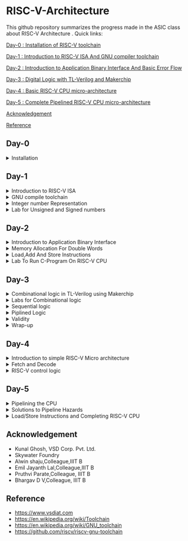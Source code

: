 
# RISC-V-Architecture

This github repository summarizes the progress made in the ASIC class about RISC-V Architecture . Quick links:

[Day-0 : Installation of RISC-V toolchain](#day-0)

[Day-1 : Introduction to RISC-V ISA And GNU compiler toolchain](#day-1)

[Day-2 : Introduction to Application Binary Interface And Basic Error Flow](#day-2)

[Day-3 : Digital Logic with TL-Verilog and Makerchip](#day-3)

[Day-4 : Basic RISC-V CPU micro-architecture](#day-4)

[Day-5 : Complete Pipelined RISC-V CPU micro-architecture](#day-5)

[Acknowledgement](#acknowledgement)

[Reference](#reference)


## Day-0

<details> 
<summary> Installation </summary>
 
**Steps to install RISC-V toolchain**

```
git clone https://github.com/kunalg123/riscv_workshop_collaterals.git
cd riscv_workshop_collaterals
chmod +x run.sh
./run.sh

```

 Once you run it you will get **make** error. ignore it  and type the following commands

 ```

cd ~/riscv_toolchain/iverilog/
git checkout --track -b v10-branch origin/v10-branch
git pull 
chmod 777 autoconf.sh 
./autoconf.sh 
./configure 
make
sudo make install

```

- To set the PATH variable in .bashrc

```
source .bashrc
gedit .bashrc
#Instead of **nsaisampath** put your **username**
export PATH="/home/nsaisampath/riscv_toolchain/riscv64-unknown-elf-gcc-8.3.0-2019.08.0-x86_64-linux-ubuntu14/bin:$PATH" #Type at last line # save and close the bashrc and type
source .bashrc

```
</details>

## Day-1

<details>
<summary> Introduction to RISC-V ISA </summary>
<br>
The **RISC-V** (pronounced "risk-five") Instruction Set Architecture (ISA) is a specification that defines the instructions and their encoding formats for processors that adhere to the RISC-V architecture. The RISC-V ISA is designed to be modular, extensible, and customizable, allowing for a wide range of implementations tailored to various application domains. The ISA is defined by a series of standard documents that describe the instructions, memory model, exception handling, and other architectural features.
</br>
<br> 
The term "ISA" stands for "Instruction Set Architecture." It refers to the set of instructions that a microprocessor or computer architecture understands and can execute. The ISA defines the machine-level programming model, including the available instructions, their encoding formats, the registers they can operate on, memory addressing modes, and how instructions interact with the hardware. In essence, the ISA serves as an interface between software and hardware, enabling software developers to write programs that can run on a specific microprocessor or computer architecture.</br>

<br>
The base RISC-V instruction set is divided into several standard "base" integer instruction set variants, labeled as RV32I, RV64I, and RV128I, depending on the word size. Here's a brief overview of the base integer instruction sets:

1. **RV32I:** This is the 32-bit base integer instruction set. It includes a set of instructions for integer arithmetic, logic operations, data movement, branching, and bit manipulation. Instructions are encoded in 32 bits.

2. **RV64I:** This is the 64-bit base integer instruction set. It is an extension of RV32I, offering the same set of instructions but designed for a 64-bit word size.

3. **RV128I:** This is the 128-bit base integer instruction set, extending the capabilities of RV64I to a 128-bit word size.

In addition to the base integer instruction sets, RISC-V also supports various extension modules that can be added to the base instruction set to enhance the processor's capabilities. Some of the common extension modules include:

- **M:** Integer multiplication and division instructions.
- **A:** Atomic memory access instructions for multi-threaded and multi-processor systems.
- **F:** Single-precision floating-point arithmetic instructions.
- **D:** Double-precision floating-point arithmetic instructions.
- **C:** Compressed instructions for reduced code size.
- **V:** Vector processing instructions for SIMD operations.
- **B:** Bit manipulation instructions.

These extension modules can be mixed and matched based on the requirements of the target application, allowing for customization and specialization of the processor architecture.

RISC-V also defines different privilege levels (User, Supervisor, Machine) that dictate the level of access to resources and control over the system. This hierarchy of privilege levels is designed to support various software layers, from application code to operating systems.

The RISC-V ISA specification documents provide detailed information about each instruction, its encoding, its behavior, and its interaction with other instructions and architectural features. The open and modular nature of the RISC-V ISA has led to its widespread adoption in various industries, from embedded systems to high-performance computing.<br>

Each base integer set is characterized by the width of the register (XLEN) and size of the user address space. The most important advantage of RISC-V is that it is an open standard instruction which is easily available for academics and commercial purposes free of cost.

The detail of the RISC-V instructions set manual can be found [here](https://riscv.org/wp-content/uploads/2017/05/riscv-spec-v2.2.pdf).

</details>

<details>
 
  <summary> GNU compile toolchain</summary>
<br>
  The GNU compile toolchain is a set of programming tools in LINUX system that can be use for compiling a code to generate certain executable program, library and debugger and whose detail can be found in references. RISC-V is one such toolchain which supports C and C++ cross compiler. It supports two build modes: a generic ELF/Newlib toolchain and a more sophisticated Linux-ELF/glibc toolchain and the github link for the same can be found in references. 

1. Compiler and linker which transform the source code into an executable program.
2. Libraries which provide interfaces to the operating system.
3. Debugger which is used to test and debug created program.
4. the output of the compiler completely depends on the hardware.
   

To start off a c program to compile sum from 1 to n was written whose  codes given below as [sum1ton.c]

```

#include<stdio.h>
int main()
{
   int i,sum=0,n=100;
   
   for(i=1;i<=n;i++)
      {
        sum=sum+i;
       }
   printf(" sum of numbers from 1 to n is %d, n is %d \n",sum,n);
}

```

In case RISC-V GNU toolchain the follwing commands are executed

**To use the RISC-V gcc compiler or simulator**

    `riscv64-unknown-elf-gcc <compiler option -O1 ; Ofast> -mabi=lp64  -march=rv64i  -o <object filename.o> <Cfilename.c>`

   Here -01 gives 15 instructions set while -0fast gives us 12 instructions set
    
**To list the details of a file**
  
  ```
ls -ltr <filename.o>

```

![Screenshot from 2023-08-19 18-48-08](https://github.com/NSampathIIITB/Introduction-to-RISC-V-Architecture/assets/141038460/7b175af7-6dc7-49c1-91cb-69ae9cd20e04)

**To disassemble the object file**

```

riscv64-unknown-elf-objdump  -d  <object filename.o> (or)
riscv64-unknown-elf-objdump  -d <object filename.o> | less

```
![Screenshot from 2023-08-19 18-54-04](https://github.com/NSampathIIITB/Introduction-to-RISC-V-Architecture/assets/141038460/eb9e760c-a32d-42e0-8518-9d16072517c2)

```
/main
n

```
This code helps in seeing the **main** in exe file:

![Screenshot from 2023-08-19 18-55-53](https://github.com/NSampathIIITB/Introduction-to-RISC-V-Architecture/assets/141038460/8e32ec57-7ee8-436c-b77e-751bcb27597e)

here we can check the instruction set is 15 by subtracting  10214-101ac = 58\4=15 instruction sets 

**To compile:**

```
spike pk <object filename.o>
```
![Screenshot from 2023-08-19 19-00-06](https://github.com/NSampathIIITB/Introduction-to-RISC-V-Architecture/assets/141038460/cfae0116-8a0b-4f72-b47a-b8fc49d2d100)

**To debug using spike:**

```
spike -d pk <object filename.o>
```
![Screenshot from 2023-08-19 19-04-03](https://github.com/NSampathIIITB/Introduction-to-RISC-V-Architecture/assets/141038460/b363049a-362c-460e-9019-98eca71c5c64)

After running the above code line a number of things can be done as demonstrated in the image below. The code can be manually debugged, part of it can be run and contents of registers can be checked.

we can use these commands in spike while debugging
```
(spike): until pc 0 <desired address>  //To move the pc to desired address
(spike): reg 0 a0                      //To found the contents in a0
(spike): click enter                   //To run the next instruction
(spike): q                             //To exit spike

````
![Screenshot from 2023-08-19 19-14-55](https://github.com/NSampathIIITB/Introduction-to-RISC-V-Architecture/assets/141038460/57b9edb6-e6ea-4049-94c9-5169ff2d907c)

  </details>
<details>
 <summary> Integer number Representation </summary>
 <br>
 The RISC-V architecture defines several different data types and number systems to represent and manipulate data. Here, I'll explain the basic number systems used in RISC-V:

- **Binary Number System**: RISC-V, like most digital systems, primarily operates on binary data. In the binary number system, numbers are represented using only two symbols: 0 and 1. Each digit in a binary number represents a power of 2. For example, the binary number "1101" represents (1 * 2^3) + (1 * 2^2) + (0 * 2^1) + (1 * 2^0) = 13 in decimal.
- **Integer Representation**: RISC-V supports different integer data types with varying sizes. The most common are 32-bit and 64-bit integers, denoted as "RV32" and "RV64" respectively. Integers are typically represented in two's complement form, which allows both positive and negative values to be stored and manipulated using the same hardware.
- **Floating-Point Representation**: RISC-V also supports floating-point operations for real numbers. Floating-point numbers are represented using a sign bit, an exponent, and a fraction (also known as mantissa). RISC-V defines different formats for floating-point numbers, including the IEEE 754 standard formats (single precision, double precision, etc.). These formats allow a wide range of values to be represented with varying levels of precision.
- **Hexadecimal Notation**: While binary is the fundamental representation in RISC-V, hexadecimal (base-16) notation is often used to represent binary numbers in a more human-readable form. Each hexadecimal digit represents four bits. For example, the binary number "11011010" can be represented as "DA" in hexadecimal.
- **Memory Addressing**: RISC-V CPUs use memory addresses to access data stored in memory. Memory addresses are typically represented in hexadecimal form. The exact memory addressing scheme depends on the specific RISC-V implementation and the memory model being used.
Overall, the RISC-V architecture provides a flexible framework for representing and manipulating different types of numbers, allowing software developers and hardware designers to efficiently perform arithmetic and logical operations on various data types within the context of RISC-V-based systems.

In computer architecture, the terms "bit," "byte," "word," and "double word" refer to different units of data storage and manipulation. These terms are used to describe the size of data that a computer's memory and processing units can handle. The specific sizes of these units can vary based on the architecture and implementation, but I'll provide you with some common interpretations:

- **Bit**: A bit is the smallest unit of data in computing. It can represent one of two values: 0 or 1. Bits are the building blocks of all digital information and are used to represent various types of data and instructions in a computer's memory and processing units.
- **Byte**: A byte is a group of 8 bits. It is the basic addressable unit of memory storage in most computer architectures. Bytes are commonly used to represent characters, numbers, and other small data elements. For example, the ASCII code for the letter 'A' is 65, which can be represented as a byte with the binary value 01000001.
- **Word**: The term "word" refers to the natural data size that a computer's central processing unit (CPU) can process in a single operation. The size of a word can vary between different computer architectures. In the context of x86 and x86-64 architectures, a word is typically 16 bits, while in other architectures like RISC-V, a word can be 32 bits or 64 bits. The size of a word determines the maximum amount of data that the CPU can manipulate at once, which can impact the efficiency of data processing.
- **Double Word (Dword)**: The term "double word" (often abbreviated as "dword") is used to describe a data unit that is twice the size of a standard word. In x86 and x86-64 architectures, a double word is 32 bits, while in some other architectures, it can refer to a 64-bit value. The term "dword" is often used in the x86 family of processors to describe a 32-bit data value.
It's important to note that the exact sizes of these units can vary based on the computer architecture and implementation.

**64-bit Unsigned Numbers:**

A 64-bit unsigned number, often referred to as a "64-bit unsigned integer," is a data type commonly used in computer programming and digital systems. It represents a non-negative whole number within the range of 0 to 18,446,744,073,709,551,615 i.e 0 to 2^64-1.

Here's a breakdown of its properties:

- **Bit Length**: A 64-bit number consists of 64 binary digits (bits), which can be either 0 or 1.

- **Range**: As mentioned earlier, the range of values a 64-bit unsigned number can represent is from 0 to 18,446,744,073,709,551,615. This is because you have 2^64 possible combinations of bits, starting from all bits being 0 (representing 0) to all bits being 1 (representing 2^64 - 1).

- **Memory**: In memory, a 64-bit unsigned number occupies exactly 8 bytes (64 bits / 8 bits per byte), which is 64 / 8 = 8 bytes.

- **Data Representation**: These numbers are often represented in various numeral systems, including binary, decimal, hexadecimal, and octal. In binary, a 64-bit unsigned number is represented using 64 binary digits (0s and 1s), in decimal using regular base-10 numerals, in hexadecimal using base-16 digits (0-9, A-F), and in octal using base-8 digits (0-7).

- **Usage**: 64-bit unsigned numbers are commonly used in various applications such as computer programming, data storage, cryptography, and more. They provide a large range of values while avoiding the complications associated with signed numbers, which have both positive and negative values.

Here's an example representation of the maximum 64-bit unsigned number in various numeral systems:
```
- Binary: 1111111111111111111111111111111111111111111111111111111111111111
- Decimal: 18,446,744,073,709,551,615
- Hexadecimal: FFFFFFFF FFFFFFFF
- Octal: 1777777777777777777777
```
Keep in mind that when working with these numbers in programming languages, you might encounter specific syntax or functions to handle them appropriately. Different programming languages might have different ways of representing and manipulating 64-bit unsigned numbers.

**64-bit Signed Numbers:**

A 64-bit signed number is a data type used to represent both positive and negative whole numbers within a range using 64 binary digits (bits). The most common representation used for signed numbers is the two's complement representation. Here are the key characteristics of 64-bit signed numbers:

- **Bit Length**: A 64-bit signed number consists of 64 binary digits (bits), which can be either 0 or 1.

- **Range**: In the two's complement representation, a 64-bit signed number can represent values from -9,223,372,036,854,775,808 to 9,223,372,036,854,775,807 i.e -2^63 to 2^63-1 . The range covers both negative and positive values.

- **Memory**: In memory, a 64-bit signed number occupies exactly 8 bytes (64 bits / 8 bits per byte).

- **Representation**: In the two's complement representation, the most significant bit (MSB), which is the leftmost bit, represents the sign of the number. If the MSB is 0, the number is positive. If the MSB is 1, the number is negative. The remaining bits represent the magnitude of the number in binary form.

- **Usage**: 64-bit signed numbers are used in various applications, including computer programming, data storage, scientific computations, and more. They provide a wide range of values that can be used for many different purposes.

Here's an example representation of the maximum and minimum 64-bit signed numbers in binary:

- Maximum (positive): 0111111111111111111111111111111111111111111111111111111111111111
- Minimum (negative): 1000000000000000000000000000000000000000000000000000000000000000

Keep in mind that when working with these numbers in programming languages, you might encounter specific syntax or functions to handle them appropriately. Different programming languages might have different ways of representing and manipulating 64-bit signed numbers.

![Screenshot from 2023-08-19 10-48-29](https://github.com/NSampathIIITB/Introduction-to-RISC-V-Architecture/assets/141038460/c227568f-07db-47b9-8b79-e6bf1e54a2bc)

 
</details>  





<details>
<summary> Lab for Unsigned and Signed numbers </summary>
 
**Code for unsignedHighest:**

```
#include <stdio.h>
#include <math.h>
int main() {
unsigned long long int max = (unsigned long long int) (pow(2,64) -1);
printf("highest number represented by unsigned long long int is %llu\n", max);
return 0;
}

```

![Screenshot from 2023-08-19 21-36-18](https://github.com/NSampathIIITB/Introduction-to-RISC-V-Architecture/assets/141038460/a5193fca-218e-4cca-9da2-7c5c9156b088)


This show the Highest value for Unsigned Numbers
if we change the code to get the lowest value for Unsigned Number by changing **(pow(2,64) -1) to( pow(2,10)*-1)**;

![Screenshot from 2023-08-19 21-40-00](https://github.com/NSampathIIITB/Introduction-to-RISC-V-Architecture/assets/141038460/c535e1be-0b3d-43c6-9067-e1f1ea7577c1)

**Code for signed Numbers:**

```
#include <stdio.h>
#include <math.h>
int main(){
long long int max = (long long int) (pow(2,10) * -1);
printf("highest number represented by long long int is %lld\n", max);
return 0;
}

```

![Screenshot from 2023-08-19 21-43-09](https://github.com/NSampathIIITB/Introduction-to-RISC-V-Architecture/assets/141038460/7bc371e9-c9fd-4c67-af16-88fcacabd2f6)


**Example-1**

code:

```
#include <stdio.h>
#include <math.h>
int main() {
long long int max = (int) (pow(2,63) -1);
long long int min = (int) (pow(2,63) * -1);
printf("highest number represented by long long int is %lld\n", max);
printf("lowest number represented by long long int is %lld\n", min);
return 0;

```
![Screenshot from 2023-08-19 11-35-52](https://github.com/NSampathIIITB/Introduction-to-RISC-V-Architecture/assets/141038460/f79a69eb-6ee1-4aa9-b53c-b5360032453b)

Here in this code we have to change :

```
long long int max = (long long int) (pow(2,63) -1);
long long int min = (long long int) (pow(2,63) * -1);

```
so corrected output :

![Screenshot from 2023-08-19 21-43-09](https://github.com/NSampathIIITB/Introduction-to-RISC-V-Architecture/assets/141038460/7bc371e9-c9fd-4c67-af16-88fcacabd2f6)

Table : 

![Screenshot from 2023-08-19 11-37-23](https://github.com/NSampathIIITB/Introduction-to-RISC-V-Architecture/assets/141038460/9b4bbf62-7aba-4463-b56b-2579328f9555)

**LAB WORK**

**1.For the C program used in labs, use a value of n=9, compile and simulate using gcc compiler. What is the output you get?**

![Screenshot from 2023-08-19 21-58-10](https://github.com/NSampathIIITB/Introduction-to-RISC-V-Architecture/assets/141038460/19830ea5-a6ac-451c-b380-f569c63944df)

**2.As shown in labs, compile the C program (n=9) using riscv-gcc compiler with O1 switch and look at assembly code using riscv-objdmp. What is the memory location of "printf" subroutine ?**

![Screenshot from 2023-08-19 22-00-07](https://github.com/NSampathIIITB/Introduction-to-RISC-V-Architecture/assets/141038460/e43843b7-faef-45f1-81d8-0c6d43358154)

**3.How many instructions are used in "printf" subroutine for C program (n=9) compiled with riscv-gcc and O1 switch?**

![Screenshot from 2023-08-19 22-04-52](https://github.com/NSampathIIITB/Introduction-to-RISC-V-Architecture/assets/141038460/100df588-3067-43da-a010-92ee03359ee2)

**4.As shown in labs, compile the C program (n=9) using riscv-gcc compiler with Ofast switch and look at assembly code using riscv-objdmp. How many instructions are used by "main" program ?**

![Screenshot from 2023-08-19 22-08-46](https://github.com/NSampathIIITB/Introduction-to-RISC-V-Architecture/assets/141038460/1e05dc3e-8534-4f8f-8c93-3a64dded24b2)

**5.Debug C program (n=9) with spike and run until PC is 100b0. What are the contents of register a0?**

![Screenshot from 2023-08-19 22-11-33](https://github.com/NSampathIIITB/Introduction-to-RISC-V-Architecture/assets/141038460/8b7af8b1-5f47-460f-9274-7bf5d6cb34e7)

**6.Debug C program (n=9) with spike and run until PC is 100b0. What are the contents of register sp?**

![Screenshot from 2023-08-19 22-12-14](https://github.com/NSampathIIITB/Introduction-to-RISC-V-Architecture/assets/141038460/dfcb40fd-3da7-4748-86c7-ce06e9e12fe6)

**7.Debug C program (n=9) with spike and run until PC is 100c4. What are the contents of register a0?**

![Screenshot from 2023-08-19 22-13-19](https://github.com/NSampathIIITB/Introduction-to-RISC-V-Architecture/assets/141038460/0d489afd-f7a6-446b-ac59-c2f22bc66469)

**8.Debug C program (n=9) with spike and run until PC is 100dc. What is the output on shell?**

![Screenshot from 2023-08-19 22-14-42](https://github.com/NSampathIIITB/Introduction-to-RISC-V-Architecture/assets/141038460/9f16b60e-137e-4871-a137-182bc66f9360)
 
</details>

## Day-2
<details>
 <summary> Introduction to Application Binary Interface  </summary>
<br>
 The application program can directly access the registers of the RISC V architecture using something known as system calls. The ABI (also known as system call interface enables the application to access the hardware resources via registers.
  
 In RISC V architecture, the width of the register is defined as XLEN. For RV64 and RV32, the widths are 64 bits and 32 bits, respectively.
  
 RISC V belongs to the little endian memory addressing system, which means that the least significant byte of a word is stored in the smallest memory address.

An Application Binary Interface is a set of rules enforced by the operating system on a specific architecture. So, Linker converts relocatable machine code to absolute machine code via ABI interface specific to the architecture of machine.

Just like how application program interface (API) is used by application programs to access the standard libraries, an application binary interface or system  call interface is utilised to access hardware resources . The ISA is inherently divided into two parts: *User & System ISA* and *User ISA*  the latter is available to the user directly by system calls. 
  
Now, how does the ABI access the hardware resources? 
- It uses different registers(32 in number) which are each of width `XLEN = 32 bit` for RV32 (~`XLEN = 64 for RV64`) . On a higher level of abstraction these registers are accessed by their respective ABI names.
  
  For base integer instructions there are broadly 3 types of of such registers:
  - I-type : For instructions having immediate values as operands.
  - R-type : For instructions having only registers as operands.
  - S-type : For instructions used for storing operations.

So, it is system call interface used by the application program to access the registers specific to architecture. Overhere the architecture is RISC-V, so to access 32 registers of RISC-V below is the table which shows the calling convention (ABI name) given to registers for the application programmer to use.

**ABI Block diagram**

![Screenshot from 2023-08-19 12-06-09](https://github.com/NSampathIIITB/Introduction-to-RISC-V-Architecture/assets/141038460/53b14fd9-f91a-4af3-9934-9460afd3b43b)


</details>
<details>
 <summary> Memory Allocation For Double Words </summary>
<br>
 There are two different ways to load the data into the registers
 1. The 64 bit data can be loaded directly into the registers.
 2.they can be loaded into the registers via memory.
 
 **Example of how memory is allocated for double words**

![Screenshot from 2023-08-19 22-44-16](https://github.com/NSampathIIITB/Introduction-to-RISC-V-Architecture/assets/141038460/9d8d1747-3437-4324-935a-15d5cec12f90)

![Screenshot from 2023-08-19 22-44-26](https://github.com/NSampathIIITB/Introduction-to-RISC-V-Architecture/assets/141038460/341eca63-6388-43a7-85ac-808152e093b5)
In the above image the most significant byte sits in top of memory  so it is a **little endian addressing system**
.
![Screenshot from 2023-08-19 12-18-03](https://github.com/NSampathIIITB/Introduction-to-RISC-V-Architecture/assets/141038460/238899ab-17ed-4aab-9903-33d49ace566a)

![Screenshot from 2023-08-19 12-22-31](https://github.com/NSampathIIITB/Introduction-to-RISC-V-Architecture/assets/141038460/8d856ddc-bc77-45ca-83e1-b76f80209a3d)
![Screenshot from 2023-08-19 12-22-54](https://github.com/NSampathIIITB/Introduction-to-RISC-V-Architecture/assets/141038460/367b87b2-441e-4781-9941-6f655e89e7f4)

![Screenshot from 2023-08-19 12-23-41](https://github.com/NSampathIIITB/Introduction-to-RISC-V-Architecture/assets/141038460/09011b91-4124-4916-bc86-7c823834d200)
 **m[16]-Least significant byte**  **m[23]-most significant byte**
 
</details>

 
<details>

<summary> Load,Add And Store Instructions </summary>

	ld x8,16(x23)
 
 here **ld** is for load doubleword,x8 shows destination register (rd),16 is offset,x23 is source register(rs) . This is I type Instructions  :

<img width="1033" alt="Screenshot 2023-08-19 at 11 24 09 AM" src="https://github.com/alwinshaju08/RISCV/assets/69166205/d9f8e2ce-f424-47dc-934f-b00ef5d9de4a">

	add x8,x29,x8
 
 here **add** is function,x8 is destination register (rd),x29 & x8 is source registers (rs1),(rs2) respectively. This is R type Instructions  :

 ![Screenshot 2023-08-19 at 11 24 19 AM](https://github.com/alwinshaju08/RISCV/assets/69166205/32aeb799-fa17-4dc2-9186-7b142f341f10)

 	sd x8,8(x23)
  
  here **sd** is store doubleword,x8 is data registers(rs2),8 tell offset(immediate) ,x23 is source register(rs1). This is S type Instructions  :

  ![Screenshot 2023-08-19 at 11 31 29 AM](https://github.com/alwinshaju08/RISCV/assets/69166205/b20b0475-88b1-45e1-88cd-84e19cbec61a)

Here in each Instructions set we can see register are of 5 bits so total number of register = 2^5 = 32 registers


**LAB-WORKS**

**1.Modify 1to9_custom.c and load.S as shown in video. What is the output of simulation with -Ofast ?**

![Screenshot from 2023-08-19 23-05-37](https://github.com/NSampathIIITB/Introduction-to-RISC-V-Architecture/assets/141038460/fc93b7ea-e54d-44c3-b921-9f90c7c73224)

**2.What is the memory location of load subroutine?**

![Screenshot from 2023-08-19 23-06-17](https://github.com/NSampathIIITB/Introduction-to-RISC-V-Architecture/assets/141038460/7421dc76-d46b-4e56-afb1-4d889053a2f9)

**3.What is the memory location of loop subroutine?**

![Screenshot from 2023-08-19 23-06-51](https://github.com/NSampathIIITB/Introduction-to-RISC-V-Architecture/assets/141038460/1eb91abf-8f0d-418a-b805-9dd98874c3af)

**4.Open spike debugger and run 1to9_custom.o until PC is 100b0.What is the value of a0 and a1 registers?**

![Screenshot from 2023-08-19 23-08-24](https://github.com/NSampathIIITB/Introduction-to-RISC-V-Architecture/assets/141038460/0f5f74b8-5240-48a8-90cd-1d83163782bc)

**5.Open spike debugger and run 1to9_custom.o until PC is 100bc.What is the value of a0 and a1 registers?**

![Screenshot from 2023-08-19 23-09-02](https://github.com/NSampathIIITB/Introduction-to-RISC-V-Architecture/assets/141038460/bf45181a-0ed7-4c50-a342-393d4f341f98)

 </details> 
<details>
 <summary> Lab To Run C-Program On RISC-V CPU </summary>
 
![Screenshot from 2023-08-19 23-16-19](https://github.com/NSampathIIITB/Introduction-to-RISC-V-Architecture/assets/141038460/5440501b-f84d-4d58-ac0d-d00a25f8ae9c) 
 
Here we have RISCV cpu program code through which we send the HEX format file of c program to show output the output of the given code 

```
chmod 777 rv32im.sh
./rv32im.sh 

```
![Screenshot from 2023-08-19 23-48-34](https://github.com/NSampathIIITB/Introduction-to-RISC-V-Architecture/assets/141038460/e92eb7e2-2620-475d-826c-a30d8bd039eb)

Input hex file to sent through verilog code:

**firmware.hex:**

![Screenshot from 2023-08-19 23-49-57](https://github.com/NSampathIIITB/Introduction-to-RISC-V-Architecture/assets/141038460/99f4330d-fb66-4cd7-a37e-8eecaa1aff68)

**firmware32.hex:**

![Screenshot from 2023-08-19 23-51-00](https://github.com/NSampathIIITB/Introduction-to-RISC-V-Architecture/assets/141038460/7b847007-ace5-4dec-8aab-898b1611800b)



**LABWORKS**

**1.What is the value of mabi and march in rv32im.sh script for 1to9_custom.c riscv gcc command?**

![Screenshot from 2023-08-20 10-07-51](https://github.com/NSampathIIITB/Introduction-to-RISC-V-Architecture/assets/141038460/b327d85a-9e0f-4b38-b717-bd630557e57e)

</details>

## Day-3
<details>
 <summary> Combinational logic in TL-Verilog using Makerchip </summary>
<br>
	
**Introduction to logic gates:**

Logic gates are fundamental building blocks in digital electronics and computer science that perform logical operations on binary signals, which are represented as 0s and 1s. These gates form the foundation of digital circuits, enabling the creation of complex computational systems. Logic gates manipulate binary input signals to produce binary output signals based on specific logical rules.

There are several types of logic gates, each with its own unique behavior. Here is a list of some common types of logic gates:

![image](https://github.com/NSampathIIITB/Introduction-to-RISC-V-Architecture/assets/141038460/ea8bdf89-9962-462a-886f-5b59ea624692)</br>

These logic gates serve as the building blocks for creating more complex digital circuits and systems, including arithmetic and memory circuits, processors, and more. They form the foundation of digital computation and are essential in modern technology and electronics.

The basic boolean operators are listed below.

![image](https://github.com/NSampathIIITB/Introduction-to-RISC-V-Architecture/assets/141038460/5386590e-01af-48f1-927d-70865af9f794)

**Basic Mux Implementation:**

![Screenshot from 2023-08-20 10-35-51](https://github.com/NSampathIIITB/Introduction-to-RISC-V-Architecture/assets/141038460/03ec5fce-f27b-4cdb-a4ab-8ca8ba32a18c)</br>

In verilog we  basically use the **ternary operator** to express the functinality of a **Mux**.

```
assign s0? i0:i1; // this  is for a 2x1 Mux

```
**Introduction To Makerchip :**

[Makerchip](https://makerchip.com/) is an online platform that provides an integrated development environment (IDE) for digital design and verification using 
SystemVerilog and TL  Verilog. It allows engineers, students, and enthusiasts to design and simulate digital circuits, develop RTL (Register Transfer Level) 
code, and explore hardware design concepts without requiring the local installation of tools.<br />

To Familiarize oneself with the IDE there are tutorials on the platform where we can experiment.<br />

**TL-Verilog** was used as the HDL of choice for this project. Projects on Makerchip can be completely designed using TL-Verilog. Transaction Level - Verilog standard is an extension of Verilog which has various advantages like simpler syntax, shorter codes and easy pipelining. You can learn more about TL-Verilog [here](http://tl-x.org/).

Timing abstract can be done in TL-Verilog. This model is specified for pipelines where the sequential elements are generated by tools from the pipelined specification. This allows for easy retiming without the risk of introduction of any functional bugs. More information on timing abstract in TL-Verilog can be found in the IEEE paper ["Timing-Abstract Circuit Design in Transaction-Level Verilog" by Steven Hoover](https://ieeexplore.ieee.org/document/8119264).

**Loading Fibonacci Sequence example on Makerchip IDE**

![Screenshot from 2023-08-20 19-32-03](https://github.com/NSampathIIITB/Introduction-to-RISC-V-Architecture/assets/141038460/9dc3647c-7f12-41c8-a9cb-6d7b5f02004e) 
 
</details>
<details>
<summary> Labs for Combinational logic </summary>
<br>
	
**Lab:Inverter and NAND gates**

![Screenshot from 2023-08-20 21-15-10](https://github.com/NSampathIIITB/Introduction-to-RISC-V-Architecture/assets/141038460/202cd766-960c-4a41-88d8-7a32d0e524e1)

![Screenshot from 2023-08-20 21-21-48](https://github.com/NSampathIIITB/Introduction-to-RISC-V-Architecture/assets/141038460/b181258f-d11b-4fdb-a774-884e4ed05007)

**Lab:usage of vectors:**

![Screenshot from 2023-08-20 21-35-48](https://github.com/NSampathIIITB/Introduction-to-RISC-V-Architecture/assets/141038460/a231e2ef-e0b0-4045-9ecf-c574d8a77237)

**Lab:2X1 Mux**
```
$out = $sel ? $in1 : $in2;
```
![Screenshot from 2023-08-20 21-40-28](https://github.com/NSampathIIITB/Introduction-to-RISC-V-Architecture/assets/141038460/5da7dac1-2443-40cb-989d-1da43af4544f)

Mux operating on vectors
```
$out[7:0] = $sel ? $in1[7:0] : $in2[7:0];
````
![Screenshot from 2023-08-20 21-44-40](https://github.com/NSampathIIITB/Introduction-to-RISC-V-Architecture/assets/141038460/fc00367c-68c3-4a24-a02e-558e24a3209d)

**Lab:Combinational Calculator**
```
\m5_TLV_version 1d: tl-x.org
\m5
   
   // =================================================
   // Welcome!  New to Makerchip? Try the "Learn" menu.
   // =================================================
   
   //use(m5-1.0)   /// uncomment to use M5 macro library.
\SV
   // Macro providing required top-level module definition, random
   // stimulus support, and Verilator config.
   m5_makerchip_module   // (Expanded in Nav-TLV pane.)
\TLV
   $reset = *reset;
   
   $val1[31:0] = $rand1[3:0];
   $val2[31:0] = $rand2[3:0];
   
   $sum[31:0] = $val1[31:0] + $val2[31:0];
   $diff[31:0] = $val1[31:0] - $val2[31:0];
   $prod[31:0] = $val1[31:0] * $val2[31:0];
   $quot[31:0] = $val1[31:0] / $val2[31:0];
   
   $out[31:0] = ($op[1:0] == 2'b00) ? $sum[31:0] : ($op[1:0] == 2'b01) ? $diff[31:0] : ($op[1:0] == 2'b10) ? $prod[31:0] : $quot[31:0];
   
   // Assert these to end simulation (before Makerchip cycle limit).
   *passed = *cyc_cnt > 40;
   *failed = 1'b0;
\SV
   endmodule

```
![Screenshot from 2023-08-20 22-18-11](https://github.com/NSampathIIITB/Introduction-to-RISC-V-Architecture/assets/141038460/2cffa4db-e150-491d-8115-c133cdee9ee4)

	
</details>
<details>
<summary> Sequential logic </summary>
<br>
	
Sequential logic refers to a type of digital logic circuit or system in which the output depends not only on the current inputs but also on the previous states of the circuit. Unlike combinational logic, which only considers the current inputs to generate outputs, sequential logic incorporates memory elements to store information and generate outputs based on both current inputs and past history.

Sequential logic is sequenced by a clock signal.
	
![image](https://github.com/NSampathIIITB/Introduction-to-RISC-V-Architecture/assets/141038460/c9f94a6b-9454-4a6a-96d9-d6d452f6069e)

The circuit is constructed to enter a known state in response to a reset signal.

![Screenshot from 2023-08-20 22-27-38](https://github.com/NSampathIIITB/Introduction-to-RISC-V-Architecture/assets/141038460/29f65790-304d-4c7f-adad-6b323eba32d6)

A D-flip-flop transitions next state to current state on a rising clock edge.

![image](https://github.com/NSampathIIITB/Introduction-to-RISC-V-Architecture/assets/141038460/fcc1601b-8fae-43b7-b077-d7a77984a201)

**Lab: Fibonacci sequence**

![WhatsApp Image 2023-08-20 at 22 50 24](https://github.com/NSampathIIITB/Introduction-to-RISC-V-Architecture/assets/141038460/506709cf-238f-41a6-9db8-021623f6649e)

![WhatsApp Image 2023-08-20 at 22 56 53](https://github.com/NSampathIIITB/Introduction-to-RISC-V-Architecture/assets/141038460/94c06ff1-002b-4c39-9966-9cf2f5207541)

![Screenshot from 2023-08-20 22-46-55](https://github.com/NSampathIIITB/Introduction-to-RISC-V-Architecture/assets/141038460/4b4e3328-8e19-48fe-98ad-fcd541b741f7)

**Lab:Counter**

![image](https://github.com/NSampathIIITB/Introduction-to-RISC-V-Architecture/assets/141038460/6b626fd7-c24d-4eb1-85d9-f8aa2a515d0d)

![Screenshot from 2023-08-20 23-06-50](https://github.com/NSampathIIITB/Introduction-to-RISC-V-Architecture/assets/141038460/937a30c2-1013-4e48-9437-06427bf7cf87)

**Lab: Sequential Calculator**

![WhatsApp Image 2023-08-20 at 23 13 46](https://github.com/NSampathIIITB/Introduction-to-RISC-V-Architecture/assets/141038460/98537f8c-c071-4560-aad0-f744be73e5bd)

![WhatsApp Image 2023-08-20 at 23 19 54](https://github.com/NSampathIIITB/Introduction-to-RISC-V-Architecture/assets/141038460/20910f30-3b96-4a71-a6a9-585b44324111)

```
\m5_TLV_version 1d: tl-x.org
\m5
   
   // =================================================
   // Welcome!  New to Makerchip? Try the "Learn" menu.
   // =================================================
   
   //use(m5-1.0)   /// uncomment to use M5 macro library.
\SV
   // Macro providing required top-level module definition, random
   // stimulus support, and Verilator config.
   m5_makerchip_module   // (Expanded in Nav-TLV pane.)
\TLV
   $reset = *reset;
   
   $val1[31:0] = $reset ? 0 : >>1$out[31:0] + 0;
   $val2[31:0] = $rand2[3:0];
   
   $sum[31:0] = $val1[31:0] + $val2[31:0];
   $diff[31:0] = $val1[31:0] - $val2[31:0];
   $prod[31:0] = $val1[31:0] * $val2[31:0];
   $quot[31:0] = $val1[31:0] / $val2[31:0];
   
   $out[31:0] = ($op[1:0] == 2'b00) ? $sum[31:0] : ($op[1:0] == 2'b01) ? $diff[31:0] : ($op[1:0] == 2'b10) ? $prod[31:0] : $quot[31:0];
   
   
   // Assert these to end simulation (before Makerchip cycle limit).
   *passed = *cyc_cnt > 40;
   *failed = 1'b0;
\SV
   endmodule
```
![Screenshot from 2023-08-20 23-34-46](https://github.com/NSampathIIITB/Introduction-to-RISC-V-Architecture/assets/141038460/8b8c40aa-427d-4466-ae47-5bbc637c2b88)

</details>
<details>
<summary> Piplined Logic </summary>	
<br>
Pipelining or timing abstract is an important feature in TL verilog as it can be implemented very easily with fewer codes as compared to system verilog which reduces bugs to a great extent. An example of the pipeling for pythogoras theorem using both TL verilog and system verilog in this repo . In TL verilog pipeling can be implemented by defining the pipeline as |calc and the different pipeline stages should be properly align and are indicated by @1, @2 and so on.	

 Let us glimpse at the Pythagoran's Theorem and compute it in hardware.  
Pythagoran's Theorem: 
Let us compute the pythagoran's theorem over 3 cycles.  
- Cycle1: Squaring on the sides a and b.
- Cycle2: Adding the squared vales of a and b.
- Cycle3: Finding the square root value of the sum.
	
![image](https://github.com/NSampathIIITB/Introduction-to-RISC-V-Architecture/assets/141038460/115ebf93-020b-4f9c-8ace-9d306b7c2007)	
 
The timing abstract of the above is: 

![image](https://github.com/NSampathIIITB/Introduction-to-RISC-V-Architecture/assets/141038460/ae12c90b-96de-4324-b73e-16b6a9db64a3) 

- **Code reduction** is the most advanatageous property of the TL-Verilog when compared to System Verilog. We can use the above code to compare this:
![image](https://github.com/NSampathIIITB/Introduction-to-RISC-V-Architecture/assets/141038460/f3767057-6bbd-49ea-9b27-4cbe96bf3de0)

- The **Retiming** property in TL-Verilog is very easy and safe to implement whereas in SystemVerilog, it is very bug-prone.
  
![image](https://github.com/NSampathIIITB/Introduction-to-RISC-V-Architecture/assets/141038460/c12ef629-1b9e-4145-85a9-ffe20c44693e)
![image](https://github.com/NSampathIIITB/Introduction-to-RISC-V-Architecture/assets/141038460/6593bb82-2008-46fd-87c3-51605abfc5fd)

- The pipelinig also allows us to run the clock at a high frequency. Regardless of the way we structure our logic, we will be able to produce new set of inputs on every clock edge. As a result, we get high throughput for our circuit.  

![image](https://github.com/NSampathIIITB/Introduction-to-RISC-V-Architecture/assets/141038460/985c5034-79de-4db4-9c6c-e3504b8ab806)

The makerchip implementation of  Pythagoran's theorem is given below:

![Screenshot from 2023-08-21 00-16-52](https://github.com/NSampathIIITB/Introduction-to-RISC-V-Architecture/assets/141038460/dc3f0be7-5270-412b-a693-4dc9b23c8792)
Identifiers and Types
![image](https://github.com/NSampathIIITB/Introduction-to-RISC-V-Architecture/assets/141038460/515486d0-ffea-4a76-92c9-19f7a37c1620)

**Fibonacci series in a pipeline**

![WhatsApp Image 2023-08-21 at 00 33 42](https://github.com/NSampathIIITB/Introduction-to-RISC-V-Architecture/assets/141038460/2e8e24e9-fb50-47e8-acc7-5cfc50676005)

**Lab:Pipeline**

![image](https://github.com/NSampathIIITB/Introduction-to-RISC-V-Architecture/assets/141038460/4c8a1efd-0ce1-43e8-aea6-21b38aad8448)

![Screenshot from 2023-08-21 01-04-13](https://github.com/NSampathIIITB/Introduction-to-RISC-V-Architecture/assets/141038460/e395226f-d042-4468-adaf-20148ac33873)

**Lab:Counter and Calculator in pipeline**

![image](https://github.com/NSampathIIITB/Introduction-to-RISC-V-Architecture/assets/141038460/1ee6edfb-d4eb-419c-8e4f-aba42e296a79)

```
\m5_TLV_version 1d: tl-x.org
\m5
   
   // =================================================
   // Welcome!  New to Makerchip? Try the "Learn" menu.
   // =================================================
   
   //use(m5-1.0)   /// uncomment to use M5 macro library.
\SV
   // Macro providing required top-level module definition, random
   // stimulus support, and Verilator config.
   m5_makerchip_module   // (Expanded in Nav-TLV pane.)
\TLV
   
   |calc
      @1
         $reset = *reset;
   
   
         $cnt = $reset ? 0 : >>1$cnt + 1'b1;
         $val1[31:0] = $reset ? 0 : >>1$out[31:0] + 1'b0;
         $val2[31:0] = $rand2[3:0];
   
         $sum[31:0] = $val1[31:0] + $val2[31:0];
         $diff[31:0] = $val1[31:0] - $val2[31:0];
         $prod[31:0] = $val1[31:0] * $val2[31:0];
         $quot[31:0] = $val1[31:0] / $val2[31:0];
   
         $out[31:0] = ($op[1:0] == 2'b00) ? $sum[31:0] : ($op[1:0] == 2'b01) ? $diff[31:0] : ($op[1:0] == 2'b10) ? $prod[31:0] : $quot[31:0];
   
   
   // Assert these to end simulation (before Makerchip cycle limit).
   *passed = *cyc_cnt > 40;
   *failed = 1'b0;
\SV
   endmodule
```

![Screenshot from 2023-08-21 01-19-58](https://github.com/NSampathIIITB/Introduction-to-RISC-V-Architecture/assets/141038460/e49a9f93-4b71-4be6-96e2-28e81590fcc7)

**Lab: 2-Cycle calculator**

![image](https://github.com/NSampathIIITB/Introduction-to-RISC-V-Architecture/assets/141038460/3d77e7b3-cde8-4a89-836b-51328afff0af)

```
\m5_TLV_version 1d: tl-x.org
\m5
   
   // =================================================
   // Welcome!  New to Makerchip? Try the "Learn" menu.
   // =================================================
   
   //use(m5-1.0)   /// uncomment to use M5 macro library.
\SV
   // Macro providing required top-level module definition, random
   // stimulus support, and Verilator config.
   m5_makerchip_module   // (Expanded in Nav-TLV pane.)
\TLV
   
   |calc
      @1
         $reset = *reset;
   
   
         $valid = $reset ? 0 : >>1$valid + 1'b1;
         $val1[31:0] = >>2$out[31:0];
         $val2[31:0] = $rand2[3:0];
   
         $sum[31:0] = $val1[31:0] + $val2[31:0];
         $diff[31:0] = $val1[31:0] - $val2[31:0];
         $prod[31:0] = $val1[31:0] * $val2[31:0];
         $quot[31:0] = $val1[31:0] / $val2[31:0];
      @2
                
         $out[31:0] = ($reset + ! $valid) ? 32'b0:(($op[1:0] == 2'b00) ? $sum[31:0] : ($op[1:0] == 2'b01) ? $diff[31:0] : ($op[1:0] == 2'b10) ? $prod[31:0] : $quot[31:0]);
   
   
   // Assert these to end simulation (before Makerchip cycle limit).
   *passed = *cyc_cnt > 40;
   *failed = 1'b0;
\SV
   endmodule
```
![Screenshot from 2023-08-21 16-51-22](https://github.com/NSampathIIITB/Introduction-to-RISC-V-Architecture/assets/141038460/0f7dafc1-d178-4f77-b357-01502e897315)

</details>

<details>
<summary> Validity </summary>	
<br>
	
**Validity** is another feature in TL verilog which is asserted if a particular transactions in a pipeline is valid or true. A new scope, called “when” scope is introduced for this and it is denoted as **?$valid**. This new scope has many advantages - easier design, cleaner debug, better error checking and automated clock gating.
<br>	
	
Validity provides :
1. Easier debug
2. Cleaner design
3. Better error checking
4. Automated Clock gating
</br>

**Clock gating:**
<br>

Clock gating is a technique used in digital circuit design to save power by selectively controlling the clock signal to different parts of a circuit. In digital systems, the clock signal is used to synchronize the operations of various components within the circuit. However, not all parts of a circuit need to be active and consuming power all the time. Clock gating helps reduce power consumption by disabling the clock signal to certain circuit elements when they are not needed.

The basic idea behind clock gating is to insert logic gates (typically AND or OR gates) between the clock source and the destination registers or logic elements. These gates act as switches that allow the clock signal to pass through only when a certain condition is met. If the condition is not satisfied, the clock signal is effectively "gated" or blocked from reaching the destination, preventing unnecessary clock cycles and power consumption.

Clock gating can be implemented at various levels of a design, ranging from individual registers to larger functional blocks or subsystems. It is particularly effective in designs where certain parts of the circuit are idle for significant periods of time.

Benefits of clock gating include:

1. **Power Savings**: By preventing clock signals from reaching inactive components, clock gating reduces dynamic power consumption, which is the power consumed when transistors switch states.

2. **Heat Reduction**: Lower power consumption leads to reduced heat generation, which is especially important in modern high-performance and mobile devices where heat dissipation is a concern.

3. **Extended Battery Life**: In battery-powered devices, clock gating contributes to longer battery life by conserving power.

4. **Improved Performance**: In some cases, clock gating can also help improve performance by allowing certain parts of the circuit to operate at higher frequencies since overall power consumption is reduced.

However, clock gating isn't always straightforward. If implemented incorrectly, it can introduce additional delay into the circuit, impacting performance. Additionally, managing clock domains and ensuring proper synchronization between clock-gated and non-clock-gated regions can be complex.

In summary, clock gating is a power-saving technique in digital design that selectively disables clock signals to inactive parts of a circuit, leading to reduced power consumption and associated benefits.

- Clock gating avoids toggling clock signals.
- TL-Verilog can produce fine-grained gating (or enables).

**Lab: Distance accumulator**
```
\m4_TLV_version 1d: tl-x.org
\SV
   `include "sqrt32.v";
   m4_makerchip_module   // (Expanded in Nav-TLV pane.)
\TLV
   |calc
      @1
         $reset = *reset;
      ?$valid
         @1
            $aa_sq[31:0] = $aa[3:0] * $aa;
            $bb_sq[31:0] = $bb[3:0] * $bb;
         @2
            $cc_sq[31:0] = $aa_sq + $bb_sq;
         @3
            $cc[31:0] = sqrt($cc_sq);
      
      @4
         $tot_dist[63:0] = 
             $reset ? '0 :
             $valid ? >>1$tot_dist + $cc :
                      >>1$tot_dist;
     
         
!  *passed = *cyc_cnt > 16'd30;        
   
  
   
   
\SV
   endmodule
```
![Screenshot from 2023-08-21 18-00-15](https://github.com/NSampathIIITB/Introduction-to-RISC-V-Architecture/assets/141038460/3b8d2592-079e-4363-bc1e-f6a38cd3e45b)</br>

**Lab: 2-Cycle Calculator with Validity**

```
\m5_TLV_version 1d: tl-x.org
\m5
   
   // =================================================
   // Welcome!  New to Makerchip? Try the "Learn" menu.
   // =================================================
   
   //use(m5-1.0)   /// uncomment to use M5 macro library.
\SV
   // Macro providing required top-level module definition, random
   // stimulus support, and Verilator config.
   m5_makerchip_module   // (Expanded in Nav-TLV pane.)
\TLV
   |calc
      @1
         $reset = *reset;
         $valid = $reset ? 0 : >>1$valid + 1'b1;
         $valid_or_reset = $valid || $reset;
      ?$valid_or_reset   
         @1
            $val1[31:0] = >>2$out[31:0];
            $val2[31:0] = $rand2[3:0];



            $sum[31:0] = $val1[31:0] + $val2[31:0];
            $diff[31:0] = $val1[31:0] - $val2[31:0];
            $prod[31:0] = $val1[31:0] * $val2[31:0];
            $quot[31:0] = $val1[31:0] / $val2[31:0];

         @2
            $out[31:0] = $reset ? 32'b0 : (($op[1:0] == 2'b00) ? $sum[31:0] : ($op[1:0] == 2'b01) ? $diff[31:0] : ($op[1:0] == 2'b10) ? $prod[31:0] : $quot[31:0]);


   // Assert these to end simulation (before Makerchip cycle limit).
   *passed = *cyc_cnt > 40;
   *failed = 1'b0;
\SV
endmodule
```
![Screenshot from 2023-08-21 18-49-32](https://github.com/NSampathIIITB/Introduction-to-RISC-V-Architecture/assets/141038460/132e185b-4762-4098-8f5e-10a4cb13fa4c)</br>

**Lab: Calculator with Single value memory**

```
\m5_TLV_version 1d: tl-x.org
\m5
   
   // =================================================
   // Welcome!  New to Makerchip? Try the "Learn" menu.
   // =================================================
   
   //use(m5-1.0)   /// uncomment to use M5 macro library.
\SV
   // Macro providing required top-level module definition, random
   // stimulus support, and Verilator config.
   m5_makerchip_module   // (Expanded in Nav-TLV pane.)
\TLV
   |calc
      @1
         $reset = *reset;
         $valid = $reset ? 0 : >>1$valid + 1'b1;
         $valid_or_reset = $valid || $reset;
      ?$valid_or_reset   
         @1
            $val1[31:0] = >>2$out[31:0];
            $val2[31:0] = $rand2[3:0];



            $sum[31:0] = $val1[31:0] + $val2[31:0];
            $diff[31:0] = $val1[31:0] - $val2[31:0];
            $prod[31:0] = $val1[31:0] * $val2[31:0];
            $quot[31:0] = $val1[31:0] / $val2[31:0];

         @2
            $out[31:0] = $reset ? 32'b0 : (($op[2:0] == 3'b000) ? $sum[31:0] : ($op[2:0] == 3'b001) ? $diff[31:0] : ($op[2:0] == 3'b010) ? $prod[31:0] : ($op[2:0] == 3'b011) ? $quot[31:0] : ($op[2:0] == 3'b100) ? $recall : >>2$out);
            $recall[31:0] = >>2$mem[31:0];
            $mem[31:0] = $reset ? 32'b0 : (($op[2:0] == 3'b101) ? >>2$out : '0);

   // Assert these to end simulation (before Makerchip cycle limit).
   *passed = *cyc_cnt > 40;
\SV
endmodule
```
![Screenshot from 2023-08-21 20-09-23](https://github.com/NSampathIIITB/Introduction-to-RISC-V-Architecture/assets/141038460/9e321784-312a-44cc-ae9f-9f274d3584b0)

</details>

<details>
<summary> Wrap-up </summary>	
<br>	
	
**Lab: pythagarous theroem using hierarchy**

![image](https://github.com/NSampathIIITB/Introduction-to-RISC-V-Architecture/assets/141038460/28cdb06f-a55b-458d-accb-7350f655db2a)
```
\m4_TLV_version 1d: tl-x.org
\SV
   `include "sqrt32.v";
   m4_makerchip_module
\TLV

   |calc
      
      // DUT
      /coord[1:0]
         @1
            $sq[9:0] = $value[3:0] ** 2;
      @2
         $cc_sq[10:0] = /coord[0]$sq + /coord[1]$sq;
      @3
         $cc[4:0] = sqrt($cc_sq);


      // Print
      @3
         \SV_plus
            always_ff @(posedge clk) begin
               \$display("sqrt((\%2d ^ 2) + (\%2d ^ 2)) = %2d", /coord[0]$value, /coord[1]$value, $cc);
            end

\SV
endmodule
```
![Screenshot from 2023-08-21 20-49-18](https://github.com/NSampathIIITB/Introduction-to-RISC-V-Architecture/assets/141038460/7477d529-101e-48a2-8632-83efef431b4e)

</details>

## Day-4

<details> 
<summary> Introduction to simple RISC-V Micro architecture </summary>
<br>
The block diagram of a basic RISC-V microarchitecture is as shown in figure below. Now, using the Makerchip platform the implementation of the RISC-V microarchitecture or core is done. For starting the implementation a starter code present [here](https://github.com/stevehoover/RISC-V_MYTH_Workshop) is used. The starter code consist of -

- A simple RISC-V assembler.
- An instruction memory containing the sum 1..9 test program.
- Commented code for register file and memory.
- Visualization.

  **RISC-V Block Diagram**
  
  ![image](https://github.com/NSampathIIITB/Introduction-to-RISC-V-Architecture/assets/141038460/ae01f90c-3cbe-4210-8f67-05f81cec06c9)

  Here's a brief explanation of each component:

    **Instruction Memory**: This is where the CPU fetches instructions from memory. The program counter (PC) points to the address of the next instruction to be fetched.

    **Instruction Fetch/Decode**: In this stage, fetched instructions are decoded to identify their type and operands.

    **Register File**: This is a set of registers where data is temporarily stored. Instructions can read from and write to these registers.

    **ALU/Execution**: The Arithmetic Logic Unit (ALU) performs arithmetic and logical operations on data from the register file. This stage also includes execution units for other types of    instructions, like memory access and branching.

    **Data Memory**: This is where data is read from or written to memory. It interacts with the ALU and the register file.

    **Writeback/Commit**: After executing an instruction, the result is written back to the register file if necessary. This stage also handles updating the program counter based on the outcome of branching instructions
  
  **Program Counter**: (PC) also known as the Instruction Pointer (IP) in some architectures, is a fundamental component in the design of a computer's central processing unit (CPU). It plays a crucial role in the execution of instructions and the control flow of a program. The Program Counter keeps track of the memory address of the next instruction to be fetched and executed.


</details>

<details>
<summary> Fetch and Decode </summary>	
<br>
Designing of processor is based on three core steps fetch, decode and execute :

Here we gonna design RISC-V Cpu Core for which block diagram is given below :


![image](https://github.com/NSampathIIITB/Introduction-to-RISC-V-Architecture/assets/141038460/ba691dab-0cdc-40bb-a0e5-bb30e717090b)


## Template For Running Viz:

```
\m4_TLV_version 1d: tl-x.org
\SV
   // This code can be found in: https://github.com/stevehoover/RISC-V_MYTH_Workshop
   
   m4_include_lib(['https://raw.githubusercontent.com/BalaDhinesh/RISC-V_MYTH_Workshop/master/tlv_lib/risc-v_shell_lib.tlv'])

\SV
   m4_makerchip_module   // (Expanded in Nav-TLV pane.)
\TLV

   // /====================\
   // | Sum 1 to 9 Program |
   // \====================/
   //
   // Program for MYTH Workshop to test RV32I
   // Add 1,2,3,...,9 (in that order).
   //
   // Regs:
   //  r10 (a0): In: 0, Out: final sum
   //  r12 (a2): 10
   //  r13 (a3): 1..10
   //  r14 (a4): Sum
   // 
   // External to function:
   m4_asm(ADD, r10, r0, r0)             // Initialize r10 (a0) to 0.
   // Function:
   m4_asm(ADD, r14, r10, r0)            // Initialize sum register a4 with 0x0
   m4_asm(ADDI, r12, r10, 1010)         // Store count of 10 in register a2.
   m4_asm(ADD, r13, r10, r0)            // Initialize intermediate sum register a3 with 0
   // Loop:
   m4_asm(ADD, r14, r13, r14)           // Incremental addition
   m4_asm(ADDI, r13, r13, 1)            // Increment intermediate register by 1
   m4_asm(BLT, r13, r12, 1111111111000) // If a3 is less than a2, branch to label named <loop>
   m4_asm(ADD, r10, r14, r0)            // Store final result to register a0 so that it can be read by main program
   
   // Optional:
   // m4_asm(JAL, r7, 00000000000000000000) // Done. Jump to itself (infinite loop). (Up to 20-bit signed immediate plus implicit 0 bit (unlike JALR) provides byte address; last immediate bit should also be 0)
   m4_define_hier(['M4_IMEM'], M4_NUM_INSTRS)

   |cpu
      @0
         $reset = *reset;



      // YOUR CODE HERE
      // ...

      // Note: Because of the magic we are using for visualisation, if visualisation is enabled below,
      //       be sure to avoid having unassigned signals (which you might be using for random inputs)
      //       other than those specifically expected in the labs. You'll get strange errors for these.

   
   // Assert these to end simulation (before Makerchip cycle limit).
   *passed = *cyc_cnt > 40;
   *failed = 1'b0;
   
   // Macro instantiations for:
   //  o instruction memory
   //  o register file
   //  o data memory
   //  o CPU visualization
   |cpu
      //m4+imem(@1)    // Args: (read stage)
      //m4+rf(@1, @1)  // Args: (read stage, write stage) - if equal, no register bypass is required
      //m4+dmem(@4)    // Args: (read/write stage)
      //m4+myth_fpga(@0)  // Uncomment to run on fpga

   //m4+cpu_viz(@4)    // For visualisation, argument should be at least equal to the last stage of CPU logic. @4 would work for all labs.
\SV
   endmodule
```
## Lab-1 : PC Logic

The program counter (PC) is a fundamental component of a computer's central processing unit (CPU) that keeps track of the address of the next instruction to be fetched and executed. The PC logic manages the updating of the program counter as instructions are fetched and executed in a program.

**Incrementing the PC:**
After an instruction is fetched, the PC needs to be updated to point to the next instruction's address. The most common approach is to increment the PC by the size of the instruction. In many architectures, instructions are of a fixed size, such as 32 bits, so the PC is incremented by 4 after each instruction fetch.

![Screenshot from 2023-08-22 11-30-33](https://github.com/NSampathIIITB/Introduction-to-RISC-V-Architecture/assets/141038460/05e146ca-7698-42e1-a1c4-45f2f54b96b1)

```
|cpu
      @0
         $reset = *reset;
         
         $pc[31:0] = >>1$reset ? '0 : >>1$pc + 32'd4;
```

![Screenshot from 2023-08-22 11-44-25](https://github.com/NSampathIIITB/Introduction-to-RISC-V-Architecture/assets/141038460/ad91d393-13ae-41f0-9a4b-7aa645b898de)

## Lab-2 : Instruction Fetch Logic

![Screenshot from 2023-08-22 11-56-31](https://github.com/NSampathIIITB/Introduction-to-RISC-V-Architecture/assets/141038460/53839638-0fff-46c5-a4a3-5721f74c1322)

```
|cpu
      @0
         $reset = *reset;
         
         $pc[31:0] = >>1$reset ? '0 : >>1$pc + 32'd4; 

      // Note: Because of the magic we are using for visualisation, if visualisation is enabled below,
      //       be sure to avoid having unassigned signals (which you might be using for random inputs)
      //       other than those specifically expected in the labs. You'll get strange errors for these.

   
   // Assert these to end simulation (before Makerchip cycle limit).
   *passed = *cyc_cnt > 40;
   *failed = 1'b0;
   
   // Macro instantiations for:
   //  o instruction memory
   //  o register file
   //  o data memory
   //  o CPU visualization
   |cpu
      m4+imem(@1)    // Args: (read stage)
      //m4+rf(@1, @1)  // Args: (read stage, write stage) - if equal, no register bypass is required
      //m4+dmem(@4)    // Args: (read/write stage)
      //m4+myth_fpga(@0)  // Uncomment to run on fpga

   m4+cpu_viz(@4)    // For visualisation, argument should be at least equal to the last stage of CPU logic. @4 would work for all labs.
\SV
   endmodule
```

![Screenshot from 2023-08-22 12-01-27](https://github.com/NSampathIIITB/Introduction-to-RISC-V-Architecture/assets/141038460/06a306b9-2d78-4727-bcda-c909e930f396)

In the log we will observe a warning
```
WARNING(1) (UNUSED-SIG): File 'top.tlv' Line 61 (char 16)
			-> instantiated: '/raw.githubusercontent.com/BalaDhinesh/RISCVMYTHWorkshop/master/tlvlib/riscvshelllib.tlv':32, which
	resulted in 'top.m4':74(ch16):
	+---------------vvvvvvvvvvvvvvvvvvv-------
	>               $imem_rd_data[31:0] = /imem[$imem_rd_addr]$instr;
	+---------------^^^^^^^^^^^^^^^^^^^-------
	Signal |cpu$imem_rd_data is assigned but never used.
```
![Screenshot from 2023-08-22 12-08-37](https://github.com/NSampathIIITB/Introduction-to-RISC-V-Architecture/assets/141038460/3f2d842c-4977-4da8-849d-0b6a32d3ce97)

```
|cpu
      @0
         $reset = *reset;
         //pc
         $pc[31:0] = >>1$reset ? 32'b0 : >>1$pc + 32'd4;
      @1   
         $imem_rd_addr[M4_IMEM_INDEX_CNT-1:0] = $pc[M4_IMEM_INDEX_CNT+1:2];
         $imem_rd_en = !$reset;   
         $instr[31:0] = $imem_rd_data[31:0];
         
      ?$imem_rd_en
         @1
            $imem_rd_data[31:0] = /imem[$imem_rd_addr]$instr;   

      // Note: Because of the magic we are using for visualisation, if visualisation is enabled below,
      //       be sure to avoid having unassigned signals (which you might be using for random inputs)
      //       other than those specifically expected in the labs. You'll get strange errors for these.

   
   // Assert these to end simulation (before Makerchip cycle limit).
   *passed = *cyc_cnt > 40;
   *failed = 1'b0;
   
   // Macro instantiations for:
   //  o instruction memory
   //  o register file
   //  o data memory
   //  o CPU visualization
   |cpu
      m4+imem(@1)    // Args: (read stage)
      //m4+rf(@1, @1)  // Args: (read stage, write stage) - if equal, no register bypass is required
      //m4+dmem(@4)    // Args: (read/write stage)
      //m4+myth_fpga(@0)  // Uncomment to run on fpga

   m4+cpu_viz(@4)    // For visualisation, argument should be at least equal to the last stage of CPU logic. @4 would work for all labs.
\SV
  endmodule
```
![Screenshot from 2023-08-22 12-40-46](https://github.com/NSampathIIITB/Introduction-to-RISC-V-Architecture/assets/141038460/9770d4f1-327d-41c8-ba6c-7349ca34bbb0)

![Screenshot from 2023-08-22 12-45-08](https://github.com/NSampathIIITB/Introduction-to-RISC-V-Architecture/assets/141038460/7db28fe6-a04f-4de8-b11a-097a558d027d)

## Lab-3: RISC-V Instruction Types IRSBJU Decode Logic

In computer architecture, instruction decoding is the process of interpreting the bits of an instruction fetched from memory to determine the operation that the instruction is supposed to perform. Different instruction types have distinct formats and meanings, and the decoding process varies accordingly. Below, I'll provide a general overview of common instruction types and their decoding:

1. **R-Type (Register-Type) Instructions:**
   R-Type instructions operate on data stored in registers. They usually involve arithmetic, logical, or shift operations.
   
   Format: 
   ```
   opcode | rd | funct3 | rs1 | rs2 | funct7
   ```
   
   - `opcode`: Operation code.
   - `rd`: Destination register.
   - `funct3`: Function code specifying the operation.
   - `rs1`: Source register 1.
   - `rs2`: Source register 2.
   - `funct7`: Additional function code (used for certain instructions).

2. **I-Type (Immediate-Type) Instructions:**
   I-Type instructions perform operations with an immediate value (constant) and a register.
   
   Format:
   ```
   opcode | rd | funct3 | rs1 | imm[11:0]
   ```
   
   - `opcode`: Operation code.
   - `rd`: Destination register.
   - `funct3`: Function code specifying the operation.
   - `rs1`: Source register.
   - `imm[11:0]`: 12-bit immediate value.

3. **S-Type (Store-Type) Instructions:**
   S-Type instructions store data from a register into memory.
   
   Format:
   ```
   opcode | imm[11:5] | rs2 | rs1 | funct3 | imm[4:0]
   ```
   
   - `opcode`: Operation code.
   - `imm[11:5]`: Upper immediate bits.
   - `rs2`: Source register 2.
   - `rs1`: Source register 1.
   - `funct3`: Function code specifying the operation.
   - `imm[4:0]`: Lower immediate bits.

4. **B-Type (Branch-Type) Instructions:**
   B-Type instructions perform conditional branches based on comparisons.
   
   Format:
   ```
   opcode | imm[12] | imm[10:5] | rs2 | rs1 | funct3 | imm[4:1] | imm[11] | imm[0]
   ```
   
   - `opcode`: Operation code.
   - `imm[12]`: Upper immediate bit.
   - `imm[10:5]`: Immediate bits for offset calculation.
   - `rs2`: Source register 2.
   - `rs1`: Source register 1.
   - `funct3`: Function code specifying the operation.
   - `imm[4:1]`: Immediate bits for offset calculation.
   - `imm[11]`: Immediate bit.
   - `imm[0]`: Immediate bit.

5. **U-Type (Upper Immediate-Type) Instructions:**
   U-Type instructions load a constant into a register.
   
   Format:
   ```
   opcode | rd | imm[31:12]
   ```
   
   - `opcode`: Operation code.
   - `rd`: Destination register.
   - `imm[31:12]`: 20-bit immediate value.

6. **J-Type (Jump-Type) Instructions:**
   J-Type instructions perform unconditional jumps.
   
   Format:
   ```
   opcode | rd | imm[20] | imm[10:1] | imm[11] | imm[19:12]
   ```
   
   - `opcode`: Operation code.
   - `rd`: Destination register.
   - `imm[20]`: Immediate bit.
   - `imm[10:1]`: Immediate bits for offset calculation.
   - `imm[11]`: Immediate bit.
   - `imm[19:12]`: Immediate bits for offset calculation.

These are the main instruction types in many RISC architectures, including RISC-V. When an instruction is fetched from memory, the instruction decoder uses the opcode and other fields to identify the instruction type and the operands involved. Based on the instruction type, the CPU can then execute the appropriate operation using the decoded values. Keep in mind that this is a high-level overview, and the specifics might vary based on the architecture and implementation details.

![image](https://github.com/NSampathIIITB/Introduction-to-RISC-V-Architecture/assets/141038460/16968e0d-9de9-47fa-b3f3-13c68a057cfc)

![Screenshot from 2023-08-22 12-58-36](https://github.com/NSampathIIITB/Introduction-to-RISC-V-Architecture/assets/141038460/467b035c-92ec-42ce-8362-fa16369d5164)

```
|cpu
      @0
         $reset = *reset;
      @1
         $is_i_instr = $instr[6:2] ==? 5'b0000x ||
                       $instr[6:2] ==? 5'b001x0 ||
                       $instr[6:2] ==? 5'b11001 ;
                       
         $is_r_instr = $instr[6:2] ==? 5'b01011 ||
                       $instr[6:2] ==? 5'b011x0 ||
                       $instr[6:2] ==? 5'b10100 ; 
                       
         $is_s_instr = $instr[6:2] ==? 5'b0100x ;
         
         $is_u_instr = $instr[6:2] ==? 5'b0x101 ;
         
         $is_b_instr = $instr[6:2] ==? 5'b11000 ;
         
         $is_j_instr = $instr[6:2] ==? 5'b11011 ;
                                     
      // YOUR CODE HERE
      // ...

      // Note: Because of the magic we are using for visualisation, if visualisation is enabled below,
      //       be sure to avoid having unassigned signals (which you might be using for random inputs)
      //       other than those specifically expected in the labs. You'll get strange errors for these.

   
   // Assert these to end simulation (before Makerchip cycle limit).
   *passed = *cyc_cnt > 40;
   *failed = 1'b0;
   
   // Macro instantiations for:
   //  o instruction memory
   //  o register file
   //  o data memory
   //  o CPU visualization
   |cpu
      m4+imem(@1)    // Args: (read stage)
      //m4+rf(@1, @1)  // Args: (read stage, write stage) - if equal, no register bypass is required
      //m4+dmem(@4)    // Args: (read/write stage)
      //m4+myth_fpga(@0)  // Uncomment to run on fpga

   m4+cpu_viz(@4)    // For visualisation, argument should be at least equal to the last stage of CPU logic. @4 would work for all labs.
\SV
   endmodule
```
![Screenshot from 2023-08-22 13-18-54](https://github.com/NSampathIIITB/Introduction-to-RISC-V-Architecture/assets/141038460/297451c1-d1c0-42fb-b5dc-d8f8ea256393)

![Screenshot from 2023-08-22 12-45-08](https://github.com/NSampathIIITB/Introduction-to-RISC-V-Architecture/assets/141038460/6e032dda-c9d4-492e-8a78-bf33bb672c27)

## Lab-4: Instruction Immediate Decode Logic For RV-ISBUJ 

![Screenshot from 2023-08-22 18-38-53](https://github.com/NSampathIIITB/Introduction-to-RISC-V-Architecture/assets/141038460/67924b5f-c273-4255-9c38-423d0811634f)

```
//immediate instr
         $imm[31:0] = $is_i_instr ? { {21{$instr[31]}}, $instr[30:20] } :
                      $is_s_instr ? { {21{$instr[31]}}, $instr[30:25], $instr[11:8], $instr[7] } :
                      $is_b_instr ? { {19{$instr[31]}}, {2{$instr[7]}}, $instr[30:25], $instr[11:8], 0 } :
                      $is_u_instr ? { $instr[31], $instr[30:20], $instr[19:12], 0 } :
                         $is_j_instr ? { {21{$instr[31]}}, $instr[19:12], {2{$instr[20]}}, $instr[30:25], $instr[24:21], 0 } :
                         32'b0;
```

![Screenshot from 2023-08-22 19-13-43](https://github.com/NSampathIIITB/Introduction-to-RISC-V-Architecture/assets/141038460/683d2f5c-e686-42ab-ad05-68a2fe1cd31c)

![Screenshot from 2023-08-22 12-45-08](https://github.com/NSampathIIITB/Introduction-to-RISC-V-Architecture/assets/141038460/cfcaa06f-93b0-4704-a153-f5c316c8bd53)

## Lab-5: Decode other Fields of Instructions For RV-ISBUJ 

![Screenshot from 2023-08-22 19-19-50](https://github.com/NSampathIIITB/Introduction-to-RISC-V-Architecture/assets/141038460/08278573-23fd-44b1-8cb3-0d555981efb0)

```
//extracting other instruction fields
         $rs2 = $instr[24:20];
         $rs1 = $instr[19:15];
         $rd = $instr[11:7];
         $opcode = $instr[6:0];
         $funct3 = $instr[12:14];
         $funct7 = $instr[25:30];

```
![Screenshot from 2023-08-22 19-29-01](https://github.com/NSampathIIITB/Introduction-to-RISC-V-Architecture/assets/141038460/57d793f4-eeba-4813-84af-9b4bd79161f2)

![Screenshot from 2023-08-22 19-31-24](https://github.com/NSampathIIITB/Introduction-to-RISC-V-Architecture/assets/141038460/cab61f80-fb61-4970-abdb-1952d9981b27)

## Lab-6: To Decode Instruction Field Based on Instr Type RV-ISBUJ 

![Screenshot from 2023-08-22 19-33-38](https://github.com/NSampathIIITB/Introduction-to-RISC-V-Architecture/assets/141038460/22b83cc7-bc9e-4ac7-944a-29a79e4fbd06)

```
//instruction field code
         
         $rs2_valid = $is_r_instr || $is_s_instr || $is_b_instr;
         ?$rs2_valid
            $rs2[4:0] = $instr[24:20];
         $rs1_valid = $is_r_instr || $is_s_instr || $is_b_instr || $is_i_instr;
         ?$rs1_valid
            $rs1[4:0] = $instr[19:15];
         $rd_valid = $is_r_instr || $is_i_instr || $is_u_instr || $is_j_instr;
         ?$rd_valid
            $rd[4:0] = $instr[11:7];
         $funct3_valid = $is_r_instr || $is_s_instr || $is_b_instr || $is_i_instr;
         ?$funct3_valid
            $funct3[2:0] = $instr[14:12];
         $funct7_valid = $is_r_instr; 
         ?$funct7_valid
            $funct7[5:0] = $instr[25:31];
         $opcode_valid = $is_r_instr || $is_i_instr || $is_u_instr || $is_j_instr || $is_s_instr || $is_b_instr;
         ?$opcode_valid
            $opcode[6:0] = $instr[6:0];


```

![Screenshot from 2023-08-22 19-52-35](https://github.com/NSampathIIITB/Introduction-to-RISC-V-Architecture/assets/141038460/21471a83-b240-4164-a8be-743905f1ebca)

![Screenshot from 2023-08-22 19-53-29](https://github.com/NSampathIIITB/Introduction-to-RISC-V-Architecture/assets/141038460/862bf92a-10c7-4d69-9cce-dd455abbaaab)

## Lab-7:  To Decode Individual Instruction 

![Screenshot from 2023-08-22 20-38-35](https://github.com/NSampathIIITB/Introduction-to-RISC-V-Architecture/assets/141038460/6c526f61-e288-4e91-be8e-1b0286ef76e3)

```
$dec_bits[10:0] = {$funct7[5],$funct3,$opcode};
         $is_beq = $dec_bits ==? 11'bx_000_1100011;
         $is_bne = $dec_bits ==? 11'bx_001_1100011;          
         $is_blt = $dec_bits ==? 11'bx_100_1100011;
         $is_bge = $dec_bits ==? 11'bx_101_1100011;
         $is_bltu = $dec_bits ==? 11'bx_110_1100011;
         $is_bgeu = $dec_bits ==? 11'bx_111_1100011;
         $is_addi = $dec_bits ==? 11'bx_000_0010011;
         $is_add = $dec_bits ==? 11'b0_000_0110011;
         
         //until instrs are implemented
         //quiet down the warnings
         `BOGUS_USE($is_bne $is_blt $is_bge $is_bltu $is_bgeu $is_addi $is_add)


```
![Screenshot from 2023-08-22 21-19-31](https://github.com/NSampathIIITB/Introduction-to-RISC-V-Architecture/assets/141038460/6a939814-d79d-4e85-aa0b-b448eaf951a3)

![Screenshot from 2023-08-22 21-20-54](https://github.com/NSampathIIITB/Introduction-to-RISC-V-Architecture/assets/141038460/28a28bb8-c0e5-4fbf-9e98-1b23aba50057)
  
</details>

<details>
<summary> RISC-V control logic </summary>	

## Lab-1: Register File Read Part1 (USE UPDATED SHELL CODE) 

![Screenshot from 2023-08-22 21-42-42](https://github.com/NSampathIIITB/Introduction-to-RISC-V-Architecture/assets/141038460/05825529-9a99-45be-aae5-d59673e0cfd9)

The next task is to 'read from' and 'write into' the registers. In this operation, 2 read and write operation can be carried out simulatenously. The two `src1_value`/`src2_value` takes input from the two read register `rf_read_data1`/ `rf_read_data2` and pass it on to the ALU unit. At present, `ADDI` and `ADD` is execute whose result is obtained in register `rf_write_data`. The figure below shows the input and output registers.

```
//register file read
         $rf_wr_en = 1'b0;
         $rf_wr_index[4:0] = 5'b0;
         $rf_wr_data[31:0] = 32'b0;
         $rf_rd_en1 = $rs1_valid;
         $rf_rd_index1[4:0] = $rs1;
         $rf_rd_en2 = $rs2_valid;
         $rf_rd_index2[4:0] = $rs2;
```
![Screenshot from 2023-08-22 22-02-50](https://github.com/NSampathIIITB/Introduction-to-RISC-V-Architecture/assets/141038460/aeac2218-741a-4836-b025-03a85bd3d1f2)

![Screenshot from 2023-08-22 22-03-32](https://github.com/NSampathIIITB/Introduction-to-RISC-V-Architecture/assets/141038460/01f7d2d2-98a8-46d9-89c8-e712099c57f3)

## Lab-2: Register File Read Part-2

![Screenshot from 2023-08-22 22-12-01](https://github.com/NSampathIIITB/Introduction-to-RISC-V-Architecture/assets/141038460/5434e11a-4337-4f7f-a2fe-9e079fd8d312)

```
$rf_wr_en = 1'b0;
         $rf_wr_index[4:0] = 5'b0;
         $rf_wr_data[31:0] = 32'b0;
         $rf_rd_en1 = $rs1_valid;
         $rf_rd_index1[4:0] = $rs1;
         $rf_rd_en2 = $rs2_valid;
         $rf_rd_index2[4:0] = $rs2;
         $src1_value[31:0] = >>1$rf_rd_data1;
         $src2_value[31:0] = >>1$rf_rd_data2;
```
![Screenshot from 2023-08-22 22-12-48](https://github.com/NSampathIIITB/Introduction-to-RISC-V-Architecture/assets/141038460/3e206f41-f615-474c-b429-879576bc03a3)

![Screenshot from 2023-08-22 22-13-43](https://github.com/NSampathIIITB/Introduction-to-RISC-V-Architecture/assets/141038460/8969b6a5-85cf-4122-b335-cfa4d6a8a50d)

## Lab-3: ALU Operations For add/addi 

![Screenshot from 2023-08-22 22-18-09](https://github.com/NSampathIIITB/Introduction-to-RISC-V-Architecture/assets/141038460/4c43d26c-31c5-4e4d-b541-62035794ee09)

```
//alu add/addi
         $result[31:0] = 
             $is_addi ? $src1_value + $imm :
             $is_add ? $src1_value + $src2_value :
                       32'bx;
```
![Screenshot from 2023-08-22 22-27-29](https://github.com/NSampathIIITB/Introduction-to-RISC-V-Architecture/assets/141038460/28a9b03f-8371-4f5c-89e2-9bb1cd9ac921)


![Screenshot from 2023-08-22 22-28-15](https://github.com/NSampathIIITB/Introduction-to-RISC-V-Architecture/assets/141038460/452c591e-acae-48f9-bd6d-cbadef57e404)

## Lab-4: Register File Write 

![Screenshot from 2023-08-22 22-46-08](https://github.com/NSampathIIITB/Introduction-to-RISC-V-Architecture/assets/141038460/1ec5863c-9ba3-4f03-bdc1-66f8145701ff)

```
$rf_wr_en = $rd_valid && $rd != 5'b0;
         $rf_wr_index[4:0] = $rd;
         $rf_wr_data[31:0] = $result;
```
![Screenshot from 2023-08-22 22-55-11](https://github.com/NSampathIIITB/Introduction-to-RISC-V-Architecture/assets/141038460/bc2cdd35-420a-474a-a7be-f726436543e6)

![Screenshot from 2023-08-22 22-47-55](https://github.com/NSampathIIITB/Introduction-to-RISC-V-Architecture/assets/141038460/b1da2b85-81a3-4a66-8748-e104231dbb7d)



**ARRAYS**

In RISC-V, arrays are typically implemented using a combination of registers and memory. Arrays can be stored in memory, where each element is stored at a specific memory address. The processor can use load and store instructions to access these elements. For example, you might load an element from an array in memory into a register, perform operations on it, and then store the result back into memory.

Alternatively, arrays can also be partially stored in registers. If an array is small enough to fit into the available registers, the elements can be loaded into registers for faster processing. This approach can improve performance for certain operations, as register access is generally faster than memory access.

In both cases, whether an array is stored in memory or registers, the RISC-V architecture provides instructions to perform operations on array elements, such as loading, storing, and arithmetic operations.

In summary, the register file in RISC-V architecture consists of a set of registers that are used for temporary storage and fast access to data, while arrays are collections of elements that can be stored either in memory or registers and are manipulated using load, store, and computation instructions.


## Lab-5: Implementing Branch Instructions 

![Screenshot from 2023-08-22 23-41-36](https://github.com/NSampathIIITB/Introduction-to-RISC-V-Architecture/assets/141038460/86b5725e-5e08-422f-bdbe-a8491949abf4)

```
$taken_branch = $is_beq ? ($src1_value == $src2_value):
                         $is_bne ? ($src1_value != $src2_value):
                         $is_blt ? (($src1_value < $src2_value) ^ ($src1_value[31] != $src2_value[31])):
                         $is_bge ? (($src1_value >= $src2_value) ^ ($src1_value[31] != $src2_value[31])):
                         $is_bltu ? ($src1_value < $src2_value):
                         $is_bgeu ? ($src1_value >= $src2_value):
                                    1'b0;
         `BOGUS_USE($taken_branch)

```
![Screenshot from 2023-08-22 23-51-46](https://github.com/NSampathIIITB/Introduction-to-RISC-V-Architecture/assets/141038460/fd02ddfe-7904-4fba-80b2-ba4039afa9ff)


![Screenshot from 2023-08-22 23-52-32](https://github.com/NSampathIIITB/Introduction-to-RISC-V-Architecture/assets/141038460/3f7e5c2c-117c-463a-ac1a-237f6ce16733)

## Lab-6: Completing Branch Instruction Implementation 

![image](https://github.com/NSampathIIITB/Introduction-to-RISC-V-Architecture/assets/141038460/817aef4d-28fc-41bb-bbde-41137b03fc95)


```
	   //BRANCH INSTRUCTIONS 1
         $taken_branch = $is_beq ? ($src1_value == $src2_value):
                         $is_bne ? ($src1_value != $src2_value):
                         $is_blt ? (($src1_value < $src2_value) ^ ($src1_value[31] != $src2_value[31])):
                         $is_bge ? (($src1_value >= $src2_value) ^ ($src1_value[31] != $src2_value[31])):
                         $is_bltu ? ($src1_value < $src2_value):
                         $is_bgeu ? ($src1_value >= $src2_value):
                                    1'b0;
         `BOGUS_USE($taken_branch)
         
         //BRANCH INSTRUCTIONS 2
         $br_target_pc[31:0] = $pc +$imm;

```
![Screenshot from 2023-08-23 00-33-04](https://github.com/NSampathIIITB/Introduction-to-RISC-V-Architecture/assets/141038460/e4b6da33-6e27-49ba-ac70-bd41c03caa1d)


## Lab-7: To Create Simple Testbench

```
*passed = |cpu/xreg[10]>>5$value == (1+2+3+4+5+6+7+8+9) ;
```

![Screenshot from 2023-08-23 00-35-38](https://github.com/NSampathIIITB/Introduction-to-RISC-V-Architecture/assets/141038460/9e3cb95f-36de-4f78-a5c5-215129eb75bd)

</details>

## Day-5

<details>
	<summary> Pipelining the CPU </summary>
</details>
<details>
	<summary> Solutions to Pipeline Hazards </summary>
</details>
<details>
	<summary> Load/Store Instructions and Completing RISC-V CPU </summary>
</details>




## Acknowledgement
- Kunal Ghosh, VSD Corp. Pvt. Ltd.
- Skywater Foundry
- Alwin shaju,Colleague,IIIT B
- Emil Jayanth Lal,Colleague,IIIT B
- Pruthvi Parate,Colleague, IIIT B
- Bhargav D V,Colleague, IIIT B


## Reference
- https://www.vsdiat.com
- https://en.wikipedia.org/wiki/Toolchain
- https://en.wikipedia.org/wiki/GNU_toolchain
- https://github.com/riscv/riscv-gnu-toolchain

